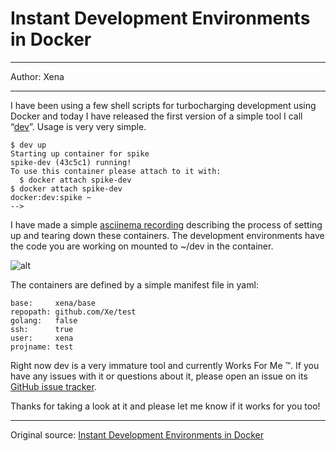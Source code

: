 # Instant Development Environments in Docker

---

Author: Xena

---

I have been using a few shell scripts for turbocharging development using Docker and today I have released the first version of a simple tool I call “[dev](https://github.com/Xe/dev)”. Usage is very very simple.

```
$ dev up
Starting up container for spike
spike-dev (43c5c1) running!
To use this container please attach to it with:
  $ docker attach spike-dev
$ docker attach spike-dev
docker:dev:spike ~
-->
```

I have made a simple [asciinema recording](https://asciinema.org/a/13158) describing the process of setting up and tearing down these containers. The development environments have the code you are working on mounted to ~/dev in the container.

![alt](http://resource.docker.cn/xena-snap.png)

The containers are defined by a simple manifest file in yaml:

```
base:     xena/base
repopath: github.com/Xe/test
golang:   false
ssh:      true
user:     xena
projname: test
```

Right now dev is a very immature tool and currently Works For Me ™. If you have any issues with it or questions about it, please open an issue on its [GitHub issue tracker](https://github.com/Xe/dev/issues/new).

Thanks for taking a look at it and please let me know if it works for you too!

---

Original source: [Instant Development Environments in Docker](https://medium.com/@theprincessxena/instant-development-environments-in-docker-1821c4725dc)
